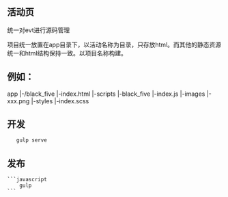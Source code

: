 ## 活动页
统一对evt进行源码管理

项目统一放置在app目录下，以活动名称为目录，只存放html。而其他的静态资源统一和html结构保持一致。以项目名称构建。

## 例如：
app
 |-/black_five
 	|-index.html
 |-scripts
 	|-black_five
 		|-index.js
 |-images
 	|-xxx.png
 |-styles
 	|-index.scss

 ## 开发
 ```javascript 
 	gulp serve
 ```

 ## 发布
 	```javascript 
 		gulp
 	```
